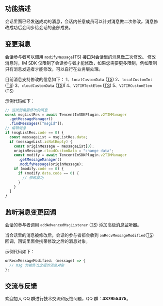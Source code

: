## 功能描述

会话里面已经发送成功的消息，会话内任意成员可以针对消息做二次修改。消息修改成功后会同步给会话的全部成员。

## 变更消息

会话参与者可以调用 `modifyMessage`([TS](https://comm.qq.com/im-react-native-doc/classes/MessageManager__________.V2TIMMessageManager.html#modifyMessage)) 接口对会话里的消息做二次修改。
修改消息时，IM SDK 仅限制了会话参与者才能修改，如果您需要更多限制，例如限制只有消息发送者才能修改，可以自行在业务层处理。

目前消息支持修改的信息如下：
1、`localCustomData` ([TS](https://comm.qq.com/im-react-native-doc/interfaces/interface.V2TimMessage.html#localCustomData))
2、`localCustomInt` ([TS](https://comm.qq.com/im-react-native-doc/interfaces/interface.V2TimMessage.html#localCustomInt))
3、`cloudCustomData` ([TS](https://comm.qq.com/im-react-native-doc/interfaces/interface.V2TimMessage.html#cloudCustomData))Ï
4、`V2TIMTextElem` ([TS](https://comm.qq.com/im-react-native-doc/interfaces/interface.V2TimTextElem.html))
5、`V2TIMCustomElem` ([TS](https://comm.qq.com/im-react-native-doc/interfaces/interface.V2TimCustomElem.html))

示例代码如下：

```javascript
// 查找到需要修改的消息
const msgListRes = await TencentImSDKPlugin.v2TIMManager
  .getMessageManager()
  .findMessages(["msgid"]);
// 编辑消息
if (msgListRes.code == 0) {
  const messageList = msgListRes.data;
  if (messageList.isNotEmpty) {
    const originMessage = messageList[0];
    originMessage.cloudCustomData = "change data";
    const modify = await TencentImSDKPlugin.v2TIMManager
      .getMessageManager()
      .modifyMessage(originMessage);
    if (modify.code == 0) {
      if (modify.data.code == 0) {
        // 修改成功
      }
    }
  }
}
```

## 监听消息变更回调

会话的参与者调用 `addAdvancedMsgListener` ([TS](https://comm.qq.com/im-react-native-doc/classes/MessageManager__________.V2TIMMessageManager.html#addAdvancedMsgListener)) 添加高级消息监听器。

当会话里的消息被修改后，会话的参与者都会收到 `onRecvMessageModified`([TS](https://comm.qq.com/im-react-native-doc/interfaces/interface.V2TimAdvancedMsgListener.html#onRecvMessageModified)) 回调，回调里面会携带修改之后的消息对象。

示例代码如下：

```javascript
onRecvMessageModified: (message) => {
  // msg 为被修改之后的消息对象
};
```

## 交流与反馈

欢迎加入 QQ 群进行技术交流和反馈问题，QQ 群：**437955475**。
